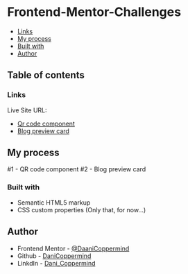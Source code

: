 # Frontend-Mentor-Challenges

- [Links](#links)
- [My process](#my-process)
- [Built with](#built-with)
- [Author](#author)

## Table of contents

### Links
Live Site URL: 
- [Qr code component](https://phenomenal-smakager-6d6b9d.netlify.app/)
- [Blog preview card]()

## My process

#1 - QR code component
#2 - Blog preview card

### Built with

- Semantic HTML5 markup
- CSS custom properties
  (Only that, for now...)

## Author

- Frontend Mentor - [@DaaniCoppermind](https://www.frontendmentor.io/profile/DaniCoppermind)
- Github - [DaniCoppermind](https://github.com/DaniCoppermind)
- LinkdIn - [Dani_Coppermind](https://www.linkedin.com/in/danicoppermind/)